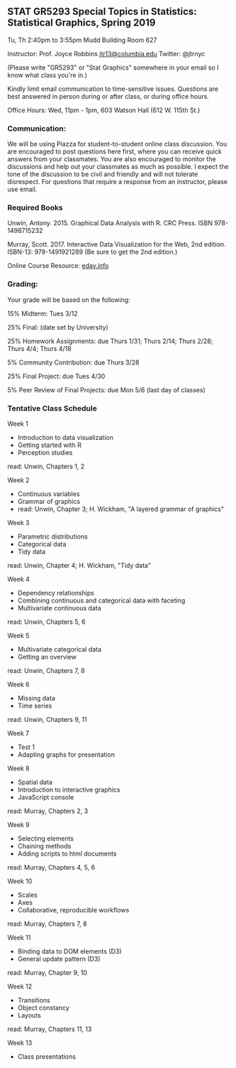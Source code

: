 ## STAT GR5293 Special Topics in Statistics: Statistical Graphics, Spring 2019

Tu, Th 2:40pm to 3:55pm
Mudd Building Room 627 

Instructor: Prof. Joyce Robbins   jtr13@columbia.edu   Twitter: @jtrnyc

(Please write "GR5293" or "Stat Graphics" somewhere in your email so I know what class you're in.)

Kindly limit email communication to time-sensitive issues. Questions are best answered in person during or after class, or during office hours.

Office Hours: Wed, 11pm - 1pm, 603 Watson Hall (612 W. 115th St.)

### Communication:

We will be using Piazza for student-to-student online class discussion. You are encouraged to post questions here first, where you can receive quick answers from your classmates. You are also encouraged to monitor the discussions and help out your classmates as much as possible. I expect the tone of the discussion to be civil and friendly and will not tolerate disrespect. For questions that require a response from an instructor, please use email.

### Required Books

Unwin, Antony. 2015. Graphical Data Analysis with R. CRC Press. ISBN 978-1498715232

Murray, Scott. 2017. Interactive Data Visualization for the Web, 2nd edition. ISBN-13: 978-1491921289  (Be sure to get the 2nd edition.)

Online Course Resource:   [edav.info](edav.info)

### Grading:

Your grade will be based on the following:

15%     Midterm: Tues 3/12

25%     Final: (date set by University)

25%     Homework Assignments: due Thurs 1/31; Thurs 2/14; Thurs 2/28; Thurs 4/4; Thurs 4/18

 5%     Community Contribution: due Thurs 3/28

25%     Final Project: due Tues 4/30

 5%     Peer Review of Final Projects: due Mon 5/6 (last day of classes)

 

### Tentative Class Schedule

Week 1

* Introduction to data visualization
* Getting started with R
* Perception studies

read: Unwin, Chapters 1, 2

Week 2

* Continuous variables
* Grammar of graphics
* read: Unwin, Chapter 3; H. Wickham, "A layered grammar of graphics"

Week 3

* Parametric distributions
* Categorical data
* Tidy data

read: Unwin, Chapter 4; H. Wickham, "Tidy data"

Week 4

* Dependency relationships
* Combining continuous and categorical data with faceting
* Multivariate continuous data

read: Unwin, Chapters 5, 6

Week 5

* Multivariate categorical data
* Getting an overview

read: Unwin, Chapters 7, 8

Week 6

* Missing data
* Time series

read: Unwin, Chapters 9, 11

Week 7

* Test 1
* Adapting graphs for presentation

Week 8

* Spatial data
* Introduction to interactive graphics
* JavaScript console

read: Murray, Chapters 2, 3

Week 9

* Selecting elements
* Chaining methods
* Adding scripts to html documents

read: Murray, Chapters 4, 5, 6

Week 10

* Scales
* Axes
* Collaborative, reproducible workflows

read: Murray, Chapters 7, 8

Week 11

* Binding data to DOM elements (D3)
* General update pattern (D3)

read: Murray, Chapter 9, 10

Week 12

* Transitions
* Object constancy
* Layouts

read: Murray, Chapters 11, 13

Week 13

* Class presentations
